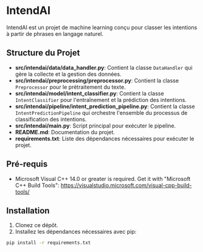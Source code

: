 # IntendAI
IntendAI est un projet de machine learning conçu pour classer les intentions à partir de phrases en langage naturel.

## Structure du Projet

- **src/intendai/data/data_handler.py**: Contient la classe `DataHandler` qui gère la collecte et la gestion des données.
- **src/intendai/preprocessing/preprocessor.py**: Contient la classe `Preprocessor` pour le prétraitement du texte.
- **src/intendai/model/intent_classifier.py**: Contient la classe `IntentClassifier` pour l'entraînement et la prédiction des intentions.
- **src/intendai/pipeline/intent_prediction_pipeline.py**: Contient la classe `IntentPredictionPipeline` qui orchestre l'ensemble du processus de classification des intentions.
- **src/intendai/main.py**: Script principal pour exécuter le pipeline.
- **README.md**: Documentation du projet.
- **requirements.txt**: Liste des dépendances nécessaires pour exécuter le projet.

## Pré-requis
- Microsoft Visual C++ 14.0 or greater is required. Get it with "Microsoft C++ Build Tools": https://visualstudio.microsoft.com/visual-cpp-build-tools/

## Installation

1. Clonez ce dépôt.
2. Installez les dépendances nécessaires avec pip:

```bash
pip install -r requirements.txt
